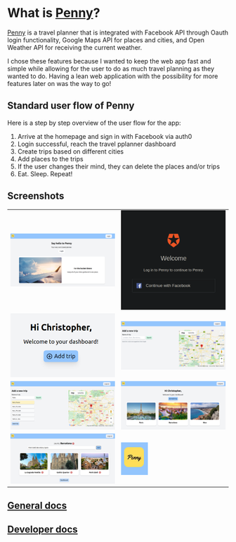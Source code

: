 # What is [Penny](https://penny.christopherklint.com)?

[Penny](https://penny.christopherklint.com) is a travel planner that is integrated with Facebook API through Oauth login functionality, Google Maps API for places and cities, and Open Weather API for receiving the current weather.

I chose these features because I wanted to keep the web app fast and simple while allowing for the user to do as much travel planning as they wanted to do. Having a lean web application with the possibility for more features later on was the way to go!

## Standard user flow of Penny

Here is a step by step overview of the user flow for the app:

1. Arrive at the homepage and sign in with Facebook via auth0
2. Login successful, reach the travel pplanner dashboard
3. Create trips based on different cities
4. Add places to the trips
5. If the user changes their mind, they can delete the places and/or trips
6. Eat. Sleep. Repeat!

## Screenshots

|                                |                                    |
| ------------------------------ | ---------------------------------- |
| ![](docs/imgs/home.png)        | ![](docs/imgs/auth0-login.png)     |
| ![](docs/imgs/dashboard.png)   | ![](docs/imgs/add-new-trip.png)    |
| ![](docs/imgs/chosen-city.png) | ![](docs/imgs/dashboard-trips.png) |
| ![](docs/imgs/trip-places.png) | ![](docs/imgs/logo.png)            |

## [General docs](docs/docs.md)

## [Developer docs](docs/dev/dev-docs.md)
